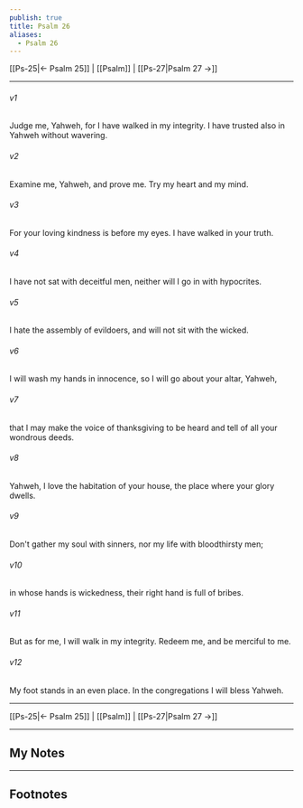 ```yaml
---
publish: true
title: Psalm 26
aliases:
  - Psalm 26
---
```


[[Ps-25|← Psalm 25]] | [[Psalm]] | [[Ps-27|Psalm 27 →]]
***



###### v1 
Judge me, Yahweh, for I have walked in my integrity. I have trusted also in Yahweh without wavering. 

###### v2 
Examine me, Yahweh, and prove me. Try my heart and my mind. 

###### v3 
For your loving kindness is before my eyes. I have walked in your truth. 

###### v4 
I have not sat with deceitful men, neither will I go in with hypocrites. 

###### v5 
I hate the assembly of evildoers, and will not sit with the wicked. 

###### v6 
I will wash my hands in innocence, so I will go about your altar, Yahweh, 

###### v7 
that I may make the voice of thanksgiving to be heard and tell of all your wondrous deeds. 

###### v8 
Yahweh, I love the habitation of your house, the place where your glory dwells. 

###### v9 
Don't gather my soul with sinners, nor my life with bloodthirsty men; 

###### v10 
in whose hands is wickedness, their right hand is full of bribes. 

###### v11 
But as for me, I will walk in my integrity. Redeem me, and be merciful to me. 

###### v12 
My foot stands in an even place. In the congregations I will bless Yahweh.

***
[[Ps-25|← Psalm 25]] | [[Psalm]] | [[Ps-27|Psalm 27 →]]

---
## My Notes

---
## Footnotes